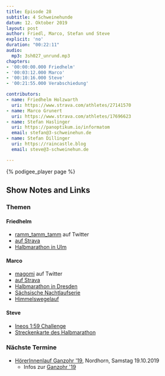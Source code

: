 ```yaml
---
title: Episode 28
subtitle: 4 Schweinehunde
datum: 12. Oktober 2019
layout: post
author: Friedl, Marco, Stefan und Steve
explicit: 'no'
duration: "00:22:11"
audio:
  mp3: 3sh027_unrund.mp3
chapters:
- '00:00:00.000 Friedhelm'
- '00:03:12.000 Marco'
- '00:10:16.000 Steve'
- '00:21:55.000 Verabschiedung'

contributors:
- name: Friedhelm Holzwarth
  uri: https://www.strava.com/athletes/27141570
- name: Marco Grunert
  uri: https://www.strava.com/athletes/17696623
- name: Stefan Haslinger
  uri: https://panoptikum.io/informatom
  email: stefan@3-schweinehun.de
- name: Stefan Dillinger
  uri: https://raincastle.blog
  email: steve@3-schweinehun.de

---
```


{% podigee_player page %}

## Show Notes and Links

### Themen

#### Friedhelm

* [ramm_tamm_tamm](https://twitter.com/ramm_tamm_tamm) auf Twitter
* [auf Strava](https://www.strava.com/athletes/27141570)
* [Halbmarathon in Ulm](https://www.strava.com/activities/2748863606)

#### Marco

* [magomi](https://twitter.com/magomi) auf Twitter
* [auf Strava](https://www.strava.com/athletes/17696623)
* [Halbmarathon in Dresden](https://www.strava.com/activities/1918176951/overview)
* [Sächsische Nachtlaufserie](https://dresdner-nachtlauf.de/nachtlaufserie/)
* [Himmelswegelauf](https://www.himmelswegelauf.de/)

#### Steve

* [Ineos 1:59 Challenge](https://www.ineos159challenge.com/)
* [Streckenkarte des Halbmarathon](https://www.generalimuenchenmarathon.de/halbmarathon/)

### Nächste Termine

* [HörerInnenlauf Ganzohr '19](https://www.strava.com/clubs/313076/group_events/582086),
  Nordhorn, Samstag 19.10.2019
  * Infos zur
    [Ganzohr '19](https://wissenschaftspodcasts.de/blog/wisspod/ganzohr2019-infos-und-anmeldung/)
